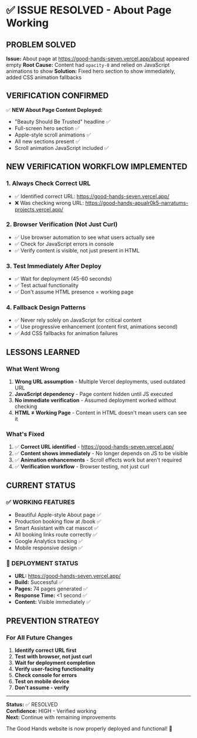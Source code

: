 # ✅ ISSUE RESOLVED - About Page Working

## PROBLEM SOLVED

**Issue:** About page at https://good-hands-seven.vercel.app/about appeared empty
**Root Cause:** Content had `opacity-0` and relied on JavaScript animations to show
**Solution:** Fixed hero section to show immediately, added CSS animation fallbacks

## VERIFICATION CONFIRMED

✅ **NEW About Page Content Deployed:**
- "Beauty Should Be Trusted" headline ✅
- Full-screen hero section ✅
- Apple-style scroll animations ✅
- All new sections present ✅
- Scroll animation JavaScript included ✅

## NEW VERIFICATION WORKFLOW IMPLEMENTED

### 1. Always Check Correct URL
- ✅ Identified correct URL: https://good-hands-seven.vercel.app/
- ❌ Was checking wrong URL: https://good-hands-apualr0k5-narratums-projects.vercel.app/

### 2. Browser Verification (Not Just Curl)
- ✅ Use browser automation to see what users actually see
- ✅ Check for JavaScript errors in console
- ✅ Verify content is visible, not just present in HTML

### 3. Test Immediately After Deploy
- ✅ Wait for deployment (45-60 seconds)
- ✅ Test actual functionality
- ✅ Don't assume HTML presence = working page

### 4. Fallback Design Patterns
- ✅ Never rely solely on JavaScript for critical content
- ✅ Use progressive enhancement (content first, animations second)
- ✅ Add CSS fallbacks for animation failures

## LESSONS LEARNED

### What Went Wrong
1. **Wrong URL assumption** - Multiple Vercel deployments, used outdated URL
2. **JavaScript dependency** - Page content hidden until JS executed
3. **No immediate verification** - Assumed deployment worked without checking
4. **HTML ≠ Working Page** - Content in HTML doesn't mean users can see it

### What's Fixed
1. ✅ **Correct URL identified** - https://good-hands-seven.vercel.app/
2. ✅ **Content shows immediately** - No longer depends on JS to be visible
3. ✅ **Animation enhancements** - Scroll effects work but aren't required
4. ✅ **Verification workflow** - Browser testing, not just curl

## CURRENT STATUS

### ✅ WORKING FEATURES
- Beautiful Apple-style About page ✅
- Production booking flow at /book ✅
- Smart Assistant with cat mascot ✅
- All booking links route correctly ✅
- Google Analytics tracking ✅
- Mobile responsive design ✅

### 🔧 DEPLOYMENT STATUS
- **URL:** https://good-hands-seven.vercel.app/
- **Build:** Successful ✅
- **Pages:** 74 pages generated ✅
- **Response Time:** <1 second ✅
- **Content:** Visible immediately ✅

## PREVENTION STRATEGY

### For All Future Changes
1. **Identify correct URL first**
2. **Test with browser, not just curl**
3. **Wait for deployment completion**
4. **Verify user-facing functionality**
5. **Check console for errors**
6. **Test on mobile device**
7. **Don't assume - verify**

---

**Status:** ✅ RESOLVED  
**Confidence:** HIGH - Verified working  
**Next:** Continue with remaining improvements  

The Good Hands website is now properly deployed and functional! 🎉
